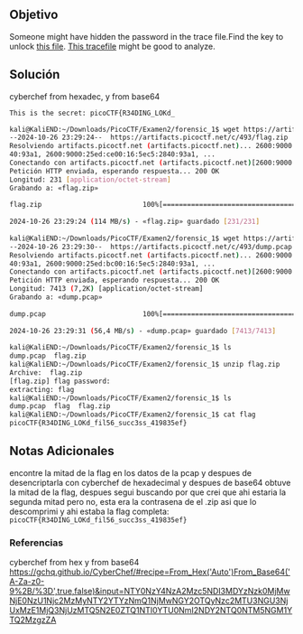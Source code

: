 ## Objetivo
Someone might have hidden the password in the trace file.Find the key to unlock [this file](https://artifacts.picoctf.net/c/493/flag.zip). [This tracefile](https://artifacts.picoctf.net/c/493/dump.pcap) might be good to analyze.
## Solución
cyberchef from hexadec, y from base64
```bash
This is the secret: picoCTF{R34DING_LOKd_
```

```bash
kali@KaliEND:~/Downloads/PicoCTF/Examen2/forensic_1$ wget https://artifacts.picoctf.net/c/493/flag.zip  
--2024-10-26 23:29:24--  https://artifacts.picoctf.net/c/493/flag.zip  
Resolviendo artifacts.picoctf.net (artifacts.picoctf.net)... 2600:9000:25ed:2000:16:5ec5:2840:93a1, 2600:9000:25ed:e800:16:5ec5:28  
40:93a1, 2600:9000:25ed:ce00:16:5ec5:2840:93a1, ...  
Conectando con artifacts.picoctf.net (artifacts.picoctf.net)[2600:9000:25ed:2000:16:5ec5:2840:93a1]:443... conectado.  
Petición HTTP enviada, esperando respuesta... 200 OK  
Longitud: 231 [application/octet-stream]  
Grabando a: «flag.zip»  
  
flag.zip                         100%[========================================================>]     231  --.-KB/s    en 0s         
  
2024-10-26 23:29:24 (114 MB/s) - «flag.zip» guardado [231/231]  
  
kali@KaliEND:~/Downloads/PicoCTF/Examen2/forensic_1$ wget https://artifacts.picoctf.net/c/493/dump.pcap  
--2024-10-26 23:29:30--  https://artifacts.picoctf.net/c/493/dump.pcap  
Resolviendo artifacts.picoctf.net (artifacts.picoctf.net)... 2600:9000:25ed:6c00:16:5ec5:2840:93a1, 2600:9000:25ed:a000:16:5ec5:28  
40:93a1, 2600:9000:25ed:bc00:16:5ec5:2840:93a1, ...  
Conectando con artifacts.picoctf.net (artifacts.picoctf.net)[2600:9000:25ed:6c00:16:5ec5:2840:93a1]:443... conectado.  
Petición HTTP enviada, esperando respuesta... 200 OK  
Longitud: 7413 (7,2K) [application/octet-stream]  
Grabando a: «dump.pcap»  
  
dump.pcap                        100%[========================================================>]   7,24K  --.-KB/s    en 0s         
  
2024-10-26 23:29:31 (56,4 MB/s) - «dump.pcap» guardado [7413/7413]  
  
kali@KaliEND:~/Downloads/PicoCTF/Examen2/forensic_1$ ls  
dump.pcap  flag.zip  
kali@KaliEND:~/Downloads/PicoCTF/Examen2/forensic_1$ unzip flag.zip    
Archive:  flag.zip  
[flag.zip] flag password:    
extracting: flag                       
kali@KaliEND:~/Downloads/PicoCTF/Examen2/forensic_1$ ls  
dump.pcap  flag  flag.zip  
kali@KaliEND:~/Downloads/PicoCTF/Examen2/forensic_1$ cat flag  
picoCTF{R34DING_LOKd_fil56_succ3ss_419835ef}
```
## Notas Adicionales
encontre la mitad de la flag en los datos de la pcap y despues de desencriptarla con cyberchef de hexadecimal y despues de base64 obtuve la mitad de la flag, despues segui buscando por que crei que ahi estaria la segunda mitad pero no, esta era la contrasena de el .zip asi que lo descomprimi y ahi estaba la flag completa:
`picoCTF{R34DING_LOKd_fil56_succ3ss_419835ef}`
### Referencias
cyberchef from hex y from base64
https://gchq.github.io/CyberChef/#recipe=From_Hex('Auto')From_Base64('A-Za-z0-9%2B/%3D',true,false)&input=NTY0NzY4NzA2Mzc5NDI3MDYzNzk0MjMwNjE0NzU1Njc2MzMyNTY2YTYzNmQ1NjMwNGY2OTQyNzc2MTU3NGU3NjUxMzE1MjQ3NjUzMTQ5N2E0ZTQ1NTI0YTU0NmI2NDY2NTQ0NTM5NGM1YTQ2MzgzZA